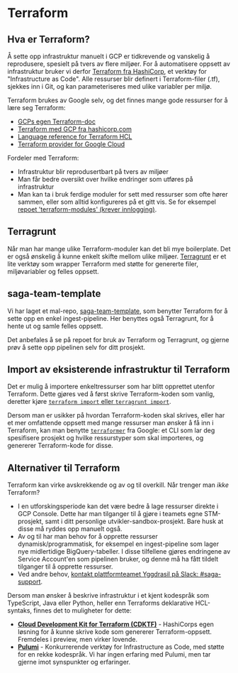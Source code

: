 # Terraform

## Hva er Terraform?

Å sette opp infrastruktur manuelt i GCP er tidkrevende og vanskelig å reprodusere, spesielt på tvers av flere miljøer. For å automatisere oppsett av infrastruktur bruker vi derfor [Terraform fra HashiCorp](https://www.terraform.io/), et verktøy for "Infrastructure as Code". Alle ressurser blir definert i Terraform-filer (.tf), sjekkes inn i Git, og kan parameteriseres med ulike variabler per miljø.

Terraform brukes av Google selv, og det finnes mange gode ressurser for å lære seg Terraform:

- [GCPs egen Terraform-doc](https://cloud.google.com/docs/terraform/get-started-with-terraform)
- [Terraform med GCP fra hashicorp.com](https://learn.hashicorp.com/collections/terraform/gcp-get-started)
- [Language reference for Terraform HCL](https://www.terraform.io/language)
- [Terraform provider for Google Cloud](https://registry.terraform.io/providers/hashicorp/google/latest/docs)

Fordeler med Terraform:

- Infrastruktur blir reprodusertbart på tvers av miljøer
- Man får bedre oversikt over hvilke endringer som utføres på infrastruktur
- Man kan ta i bruk ferdige moduler for sett med ressurser som ofte hører sammen, eller som alltid konfigureres på et gitt vis. Se for eksempel [repoet 'terraform-modules' (krever innlogging)](https://github.com/svvsaga/terraform-modules).

## Terragrunt

Når man har mange ulike Terraform-moduler kan det bli mye boilerplate. Det er også ønskelig å kunne enkelt skifte mellom ulike miljøer. [Terragrunt](https://terragrunt.gruntwork.io/) er et lite verktøy som wrapper Terraform med støtte for genererte filer, miljøvariabler og felles oppsett.

## saga-team-template

Vi har laget et mal-repo, [saga-team-template](https://github.com/svvsaga/saga-team-template), som benytter Terraform for å sette opp en enkel ingest-pipeline. Her benyttes også Terragrunt, for å hente ut og samle felles oppsett.

Det anbefales å se på repoet for bruk av Terraform og Terragrunt, og gjerne prøv å sette opp pipelinen selv for ditt prosjekt.

## Import av eksisterende infrastruktur til Terraform

Det er mulig å importere enkeltressurser som har blitt opprettet utenfor Terraform. Dette gjøres ved å først skrive Terraform-koden som vanlig, deretter kjøre [`terraform import` eller `terragrunt import`](https://www.terraform.io/cli/import).

Dersom man er usikker på hvordan Terraform-koden skal skrives, eller har et mer omfattende oppsett med mange ressurser man ønsker å få inn i Terraform, kan man benytte [`terraformer`](https://github.com/GoogleCloudPlatform/terraformer) fra Google: et CLI som lar deg spesifisere prosjekt og hvilke ressurstyper som skal importeres, og genererer Terraform-kode for disse.

## Alternativer til Terraform

Terraform kan virke avskrekkende og av og til overkill. Når trenger man _ikke_ Terraform?

- I en utforskingsperiode kan det være bedre å lage ressurser direkte i GCP Console. Dette har man tilganger til å gjøre i teamets egne STM-prosjekt, samt i ditt personlige utvikler-sandbox-prosjekt. Bare husk at disse må ryddes opp manuelt også.
- Av og til har man behov for å opprette ressurser dynamisk/programmatisk, for eksempel en ingest-pipeline som lager nye midlertidige BigQuery-tabeller. I disse tilfellene gjøres endringene av Service Account'en som pipelinen bruker, og denne må ha fått tildelt tilganger til å opprette ressurser.
- Ved andre behov, [kontakt plattformteamet Yggdrasil på Slack: #saga-support](https://vegvesen.slack.com/archives/C03LGD7TM5Z).

Dersom man ønsker å beskrive infrastruktur i et kjent kodespråk som TypeScript, Java eller Python, heller enn Terraforms deklarative HCL-syntaks, finnes det to muligheter for dette:

- **[Cloud Development Kit for Terraform (CDKTF)](https://www.terraform.io/cdktf)** - HashiCorps egen løsning for å kunne skrive kode som genererer Terraform-oppsett. Fremdeles i preview, men virker lovende.
- **[Pulumi](https://www.pulumi.com/)** - Konkurrerende verktøy for Infrastructure as Code, med støtte for en rekke kodespråk. Vi har ingen erfaring med Pulumi, men tar gjerne imot synspunkter og erfaringer.
